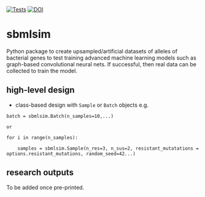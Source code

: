 [![Tests](https://github.com/fowler-lab/sbmlsim/actions/workflows/tests.yaml/badge.svg)](https://github.com/fowler-lab/sbmlsim/actions/workflows/tests.yaml)
[![DOI](https://zenodo.org/badge/703427096.svg)](https://doi.org/10.5281/zenodo.17231439)

# sbmlsim
Python package to create upsampled/artificial datasets of alleles of bacterial genes to test training advanced machine learning models such as graph-based convolutional neural nets. If successful, then real data can be collected to train the model.

## high-level design
* class-based design with `Sample` or `Batch` objects e.g.

```
batch = sbmlsim.Batch(n_samples=10,...)

or

for i in range(n_samples):

    samples = sbmlsim.Sample(n_res=3, n_sus=2, resistant_mutatations = options.resistant_mutations, random_seed=42...)
```

## research outputs
To be added once pre-printed.
